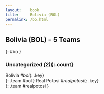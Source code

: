 ```yaml
---
layout:    book
title:     Bolivia (BOL)
permalink: /bo.html
---
```


## Bolivia (BOL) - 5 Teams
{: #bo }





### Uncategorized _(2)_{:.count}

Bolivia _#bol_{: .key} <br>
{: .team #bol }
Real Potosí _#realpotosi_{: .key} <br>
{: .team #realpotosi }


 
